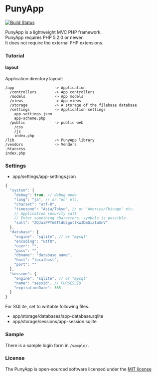 PunyApp
=======

[![Build Status](https://travis-ci.org/polygonplanet/PunyApp.svg?branch=master)](https://travis-ci.org/polygonplanet/PunyApp)

PunyApp is a lightweight MVC PHP framework.  
PunyApp requires PHP 5.2.0 or newer.  
It does not require the external PHP extensions.  

### Tutorial

#### layout

Application directory layout:

    /app                  -> Application
      /controllers        -> App controllers
      /models             -> App models
      /views              -> App views
      /storage            -> A storage of the filebase database
      /settings           -> Application settings
        app-settings.json
        app-scheme.php
      /public             -> public web
        /css
        /js
        index.php
    /lib                  -> PunyApp library
    /vendors              -> Venders
    .htaccess
    index.php
 

### Settings

* app/settings/app-settings.json

```javascript
{
  "system": {
    "debug": true, // debug mode
    "lang": "ja", // or "en" etc.
    "charset": "utf-8",
    "timezone": "Asia/Tokyo", // or 'America/Chicago' etc.
    // Application security salt
    // Enter something characters. symbols is possible.
    "salt": "ZQJaiPPYn6Tldb2gottKwIDmGiatuSnV"
  },
  "database": {
    "engine": "sqlite", // or "mysql"
    "encoding": "utf8",
    "user": "",
    "pass": "",
    "dbname": "database_name",
    "host": "localhost",
    "port": ""
  },
  "session": {
    "engine": "sqlite", // or "mysql"
    "name": "sessid", // PHPSESSID
    "expirationDate": 365
  }
}
```

For SQLite, set to writable following files.  

 * app/storage/databases/app-database.sqlite
 * app/storage/sessions/app-session.sqlite

### Sample

There is a sample login form in `/sample/`.

### License

The PunyApp is open-sourced software licensed under the [MIT license](http://opensource.org/licenses/MIT)

